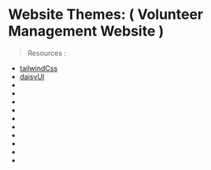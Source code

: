 # Website Themes: ( Volunteer Management Website )

> Resources : 
- [tailwindCss](https://tailwindcss.com/docs/installation/play-cdn)
- [daisyUI](https://daisyui.com/docs/install/)
- [](https://v2.chakra-ui.com/getting-started)
- [](https://react-hot-toast.com/docs)
- [](https://www.npmjs.com/package/react-tooltip)
- [](https://www.npmjs.com/package/react-loader-spinner)
- [](https://www.npmjs.com/package/lottie-react)
- [](https://swiperjs.com/get-started)
- [](https://reactdatepicker.com/)
- [](https://sweetalert2.github.io)
- [](https://www.npmjs.com/package/react-animated-numbers)
- [](https://www.npmjs.com/package/react-tabs)
